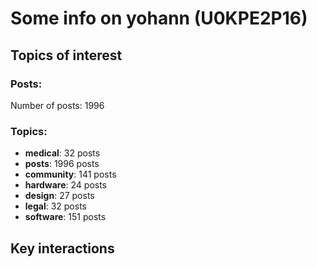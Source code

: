 # Some info on yohann (U0KPE2P16)


## Topics of interest

### Posts: 

Number of posts: 1996

### Topics:

* __medical__: 32 posts
* __posts__: 1996 posts
* __community__: 141 posts
* __hardware__: 24 posts
* __design__: 27 posts
* __legal__: 32 posts
* __software__: 151 posts

## Key interactions 

